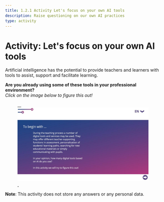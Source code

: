```yaml
---
title: 1.2.1 Activity Let's focus on your own AI tools
description: Raise questioning on our own AI practices
type: activity
---
```


# Activity: Let's focus on your own AI tools

Artificial intelligence has the potential to provide teachers and learners with tools to assist, support and facilitate learning.

**Are you already using some of these tools in your professional environment?**  
_Click on the image below to figure this out!_

<a href="https://pixees.fr/classcodeiai/app/tuto1?lang=en" target="_blank"><figure> 
  <img src="Images/Activity-1-2-AI-tools.jpg" /> 
</figure></a>

**Note**: This activity does not store any answers or any personal data.
